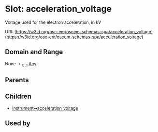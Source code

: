 
# Slot: acceleration_voltage

Voltage used for the electron acceleration, in kV

URI: [https://w3id.org/osc-em/oscem-schemas-spa/acceleration_voltage](https://w3id.org/osc-em/oscem-schemas-spa/acceleration_voltage)


## Domain and Range

None &#8594;  <sub>0..1</sub> [Any](Any.md)

## Parents


## Children

 *  [Instrument➞acceleration_voltage](Instrument_acceleration_voltage.md)

## Used by

